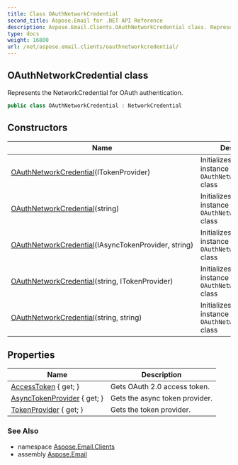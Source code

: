 ```yaml
---
title: Class OAuthNetworkCredential
second_title: Aspose.Email for .NET API Reference
description: Aspose.Email.Clients.OAuthNetworkCredential class. Represents the NetworkCredential for OAuth authentication
type: docs
weight: 16800
url: /net/aspose.email.clients/oauthnetworkcredential/
---
```

## OAuthNetworkCredential class

Represents the NetworkCredential for OAuth authentication.

```csharp
public class OAuthNetworkCredential : NetworkCredential
```

## Constructors

| Name | Description |
| --- | --- |
| [OAuthNetworkCredential](oauthnetworkcredential/#constructor_1)(ITokenProvider) | Initializes a new instance of the `OAuthNetworkCredential` class |
| [OAuthNetworkCredential](oauthnetworkcredential/#constructor_2)(string) | Initializes a new instance of the `OAuthNetworkCredential` class |
| [OAuthNetworkCredential](oauthnetworkcredential/#constructor)(IAsyncTokenProvider, string) | Initializes a new instance of the `OAuthNetworkCredential` class |
| [OAuthNetworkCredential](oauthnetworkcredential/#constructor_3)(string, ITokenProvider) | Initializes a new instance of the `OAuthNetworkCredential` class |
| [OAuthNetworkCredential](oauthnetworkcredential/#constructor_4)(string, string) | Initializes a new instance of the `OAuthNetworkCredential` class |

## Properties

| Name | Description |
| --- | --- |
| [AccessToken](../../aspose.email.clients/oauthnetworkcredential/accesstoken/) { get; } | Gets OAuth 2.0 access token. |
| [AsyncTokenProvider](../../aspose.email.clients/oauthnetworkcredential/asynctokenprovider/) { get; } | Gets the async token provider. |
| [TokenProvider](../../aspose.email.clients/oauthnetworkcredential/tokenprovider/) { get; } | Gets the token provider. |

### See Also

* namespace [Aspose.Email.Clients](../../aspose.email.clients/)
* assembly [Aspose.Email](../../)


